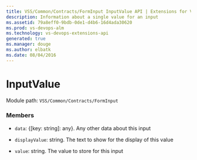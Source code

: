 ```yaml
---
title: VSS/Common/Contracts/FormInput InputValue API | Extensions for Visual Studio Team Services
description: Information about a single value for an input
ms.assetid: 79a8eff0-9bdb-0de1-d4b6-16d4ada30620
ms.prod: vs-devops-alm
ms.technology: vs-devops-extensions-api
generated: true
ms.manager: douge
ms.author: elbatk
ms.date: 08/04/2016
---
```


# InputValue

Module path: `VSS/Common/Contracts/FormInput`


### Members

* `data`: {[key: string]: any}. Any other data about this input

* `displayValue`: string. The text to show for the display of this value

* `value`: string. The value to store for this input

